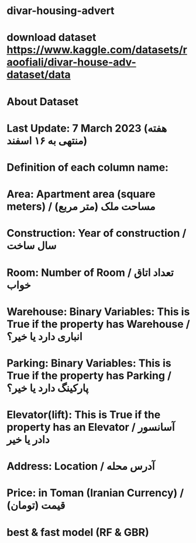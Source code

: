 # divar-housing-advert
# download dataset https://www.kaggle.com/datasets/raoofiali/divar-house-adv-dataset/data
# About Dataset
# Last Update: 7 March 2023 (هفته منتهی به ۱۶ اسفند)
# Definition of each column name:
# Area: Apartment area (square meters) / مساحت ملک (متر مربع)
# Construction: Year of construction / سال ساخت
# Room: Number of Room / تعداد اتاق خواب
# Warehouse: Binary Variables: This is True if the property has Warehouse / انباری دارد یا خیر؟
# Parking: Binary Variables: This is True if the property has Parking / پارکینگ دارد یا خیر؟
# Elevator(lift): This is True if the property has an Elevator / آسانسور دادر یا خیر
# Address: Location / آدرس محله
# Price: in Toman (Iranian Currency) / قیمت (تومان)
# 
# 
# best & fast model (RF & GBR)